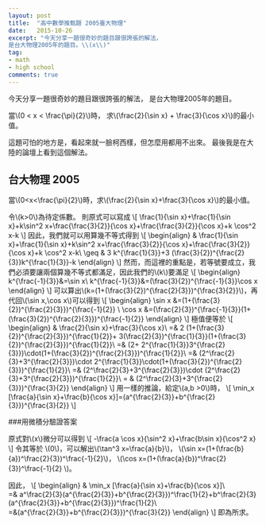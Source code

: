 ```yaml
---
layout: post
title:  "高中數學推甄題 2005臺大物理"
date:   2015-10-26
excerpt: "今天分享一題很奇妙的題目跟很誇張的解法，
是台大物理2005年的題目。\\(x\\)"
tag:
- math
- high school
comments: true
---
```

今天分享一題很奇妙的題目跟很誇張的解法，
是台大物理2005年的題目。

當\\(0 < x < \frac{\pi}{2}\\)時，
求\\(\frac{2}{\sin x} + \frac{3}{\cos x}\\)的最小值。


這題可怕的地方是，看起來就一臉柯西樣，但怎麼用都用不出來。
最後我是在大陸的論壇上看到這個解法。

## 台大物理 2005

當\\(0<x<\frac{\pi}{2}\\)時，求\\(\frac{2}{\sin x}+\frac{3}{\cos x}\\)的最小值。 

令\\(k>0\\)為待定係數。 則原式可以寫成
\\[
\frac{1}{\sin x}+\frac{1}{\sin x}+k\sin^2 x+\frac{\frac{3}{2}}{\cos x}+\frac{\frac{3}{2}}{\cos x}+k \cos^2 x-k
\\]
因此，我們就可以用算幾不等式得到
\\[
\begin{align}
	& \frac{1}{\sin x}+\frac{1}{\sin x}+k\sin^2 x+\frac{\frac{3}{2}}{\cos x}+\frac{\frac{3}{2}}{\cos x}+k \cos^2 x-k\\
	\geq & 3 k^{\frac{1}{3}}+3 (\frac{3}{2})^{\frac{2}{3}}k^{\frac{1}{3}}-k
\end{align}
\\]
然而，而這裡的重點是，若等號要成立，我們必須要讓兩個算幾不等式都滿足，因此我們的\\(k\\)要滿足
\\[
\begin{align}
	k^{\frac{-1}{3}}&=\sin x\\
	k^{\frac{-1}{3}}&=(\frac{3}{2})^{\frac{-1}{3}}\cos x
\end{align}
\\]
可以算出\\(k=(1+(\frac{3}{2})^{\frac{2}{3}})^{\frac{3}{2}}\\)，再代回\\(\sin x,\cos x\\)可以得到
\\[
\begin{align}
	\sin x &=(1+(\frac{3}{2})^{\frac{2}{3}})^{\frac{-1}{2}} \\
	\cos x &=(\frac{2}{3})^{\frac{-1}{3}}(1+(\frac{3}{2})^{\frac{2}{3}})^{\frac{-1}{2}}
\end{align}
\\]
極值便等於
\\[
\begin{align}
	& \frac{2}{\sin x}+\frac{3}{\cos x}\\
	=& 2 (1+(\frac{3}{2})^{\frac{2}{3}})^{\frac{1}{2}}+ 3(\frac{2}{3})^{\frac{1}{3}}(1+(\frac{3}{2})^{\frac{2}{3}})^{\frac{1}{2}}\\
	=& (2+ 2^{\frac{1}{3}}3^{\frac{2}{3}})\cdot(1+(\frac{3}{2})^{\frac{2}{3}})^{\frac{1}{2}}\\
	=& (2^\frac{2}{3}+3^{\frac{2}{3}})\cdot 2^{\frac{1}{3}}\cdot(1+(\frac{3}{2})^{\frac{2}{3}})^{\frac{1}{2}}\\
	=& (2^\frac{2}{3}+3^{\frac{2}{3}})\cdot (2^\frac{2}{3}+3^{\frac{2}{3}})^{\frac{1}{2}}\\
	= & (2^\frac{2}{3}+3^{\frac{2}{3}})^{\frac{3}{2}}
\end{align}
\\]
用一樣的推論，給定\\(a,b >0\\)時，
\\[
\min_x [\frac{a}{\sin x}+\frac{b}{\cos x}]=(a^{\frac{2}{3}}+b^{\frac{2}{3}})^{\frac{3}{2}}
\\]

###用微積分驗證答案

原式對\\(x\\)微分可以得到
\\[
-\frac{a \cos x}{\sin^2 x}+\frac{b\sin x}{\cos^2 x}
\\]
令其等於 \\(0\\)，可以解出\\(\tan^3 x=\frac{a}{b}\\)，
\\(\sin x=(1+(\frac{b}{a})^\frac{2}{3})^\frac{-1}{2}\\)，
\\(\cos x=(1+(\frac{a}{b})^\frac{2}{3})^\frac{-1}{2} \\)。

因此，
\\[
\begin{align}
& \min_x [\frac{a}{\sin x}+\frac{b}{\cos x}]\\\
=& a^\frac{2}{3}(a^{\frac{2}{3}}+b^{\frac{2}{3}})^\frac{1}{2}+b^\frac{2}{3}(a^{\frac{2}{3}}+b^{\frac{2}{3}})^\frac{1}{2}\\\
=&(a^{\frac{2}{3}}+b^{\frac{2}{3}})^{\frac{3}{2}}
\end{align}
\\]
即為所求。
